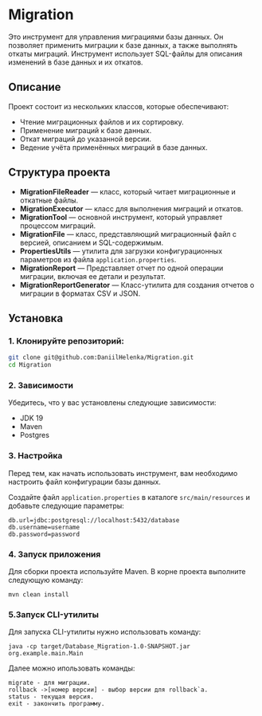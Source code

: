 # Migration

Это инструмент для управления миграциями базы данных. Он позволяет применить миграции к базе данных, а также выполнять откаты миграций. Инструмент использует SQL-файлы для описания изменений в базе данных и их откатов.

## Описание

Проект состоит из нескольких классов, которые обеспечивают:

- Чтение миграционных файлов и их сортировку.
- Применение миграций к базе данных.
- Откат миграций до указанной версии.
- Ведение учёта применённых миграций в базе данных.
## Структура проекта

- **MigrationFileReader** — класс, который читает миграционные и откатные файлы.
- **MigrationExecutor** — класс для выполнения миграций и откатов.
- **MigrationTool** — основной инструмент, который управляет процессом миграций.
- **MigrationFile** — класс, представляющий миграционный файл с версией, описанием и SQL-содержимым.
- **PropertiesUtils** — утилита для загрузки конфигурационных параметров из файла `application.properties`.
- **MigrationReport** — Представляет отчет по одной операции миграции, включая ее детали и результат.
- **MigrationReportGenerator** — Класс-утилита для создания отчетов о миграции в форматах CSV и JSON.
## Установка

### 1. Клонируйте репозиторий:

```bash
git clone git@github.com:DaniilHelenka/Migration.git
cd Migration
```
### 2. Зависимости
Убедитесь, что у вас установлены следующие зависимости:

- JDK 19 
- Maven 
- Postgres
### 3. Настройка
Перед тем, как начать использовать инструмент, вам необходимо настроить файл конфигурации базы данных.

Создайте файл `application.properties` в каталоге `src/main/resources` и добавьте следующие параметры:

```
db.url=jdbc:postgresql://localhost:5432/database
db.username=username
db.password=password
```
### 4. Запуск приложения
Для сборки проекта используйте Maven. В корне проекта выполните следующую команду:
```
mvn clean install
```
### 5.Запуск CLI-утилиты
Для запуска CLI-утилиты нужно использовать команду:
```
java -cp target/Database_Migration-1.0-SNAPSHOT.jar org.example.main.Main
```
Далее можно ипользовать команды:
```
migrate - для миграции.
rollback ->[номер версии] - выбор версии для rollback`a.
status - текущая версия.
exit - закончить программу.
```